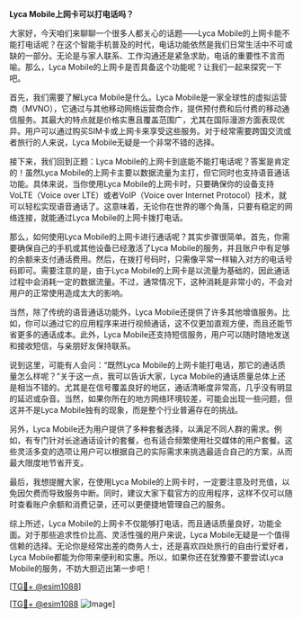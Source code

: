**Lyca Mobile上网卡可以打电话吗？**

大家好，今天咱们来聊聊一个很多人都关心的话题——Lyca Mobile的上网卡能不能打电话呢？在这个智能手机普及的时代，电话功能依然是我们日常生活中不可或缺的一部分。无论是与家人联系、工作沟通还是紧急求助，电话的重要性不言而喻。那么，Lyca Mobile的上网卡是否具备这个功能呢？让我们一起来探究一下吧。

首先，我们需要了解Lyca Mobile是什么。Lyca Mobile是一家全球性的虚拟运营商（MVNO），它通过与其他移动网络运营商合作，提供预付费和后付费的移动通信服务。其最大的特点就是价格实惠且覆盖范围广，尤其在国际漫游方面表现优异。用户可以通过购买SIM卡或上网卡来享受这些服务。对于经常需要跨国交流或者旅行的人来说，Lyca Mobile无疑是一个非常不错的选择。

接下来，我们回到正题：Lyca Mobile的上网卡到底能不能打电话呢？答案是肯定的！虽然Lyca Mobile的上网卡主要以数据流量为主打，但它同时也支持语音通话功能。具体来说，当你使用Lyca Mobile的上网卡时，只要确保你的设备支持VoLTE（Voice over LTE）或者VoIP（Voice over Internet Protocol）技术，就可以轻松实现语音通话了。这意味着，无论你在世界的哪个角落，只要有稳定的网络连接，就能通过Lyca Mobile的上网卡拨打电话。

那么，如何使用Lyca Mobile的上网卡进行通话呢？其实步骤很简单。首先，你需要确保自己的手机或其他设备已经激活了Lyca Mobile的服务，并且账户中有足够的余额来支付通话费用。然后，在拨打号码时，只需像平常一样输入对方的电话号码即可。需要注意的是，由于Lyca Mobile的上网卡是以流量为基础的，因此通话过程中会消耗一定的数据流量。不过，通常情况下，这种消耗是非常小的，不会对用户的正常使用造成太大的影响。

当然，除了传统的语音通话功能外，Lyca Mobile还提供了许多其他增值服务。比如，你可以通过它的应用程序来进行视频通话，这不仅更加直观方便，而且还能节省更多的通话成本。此外，Lyca Mobile还支持短信服务，用户可以随时随地发送和接收短信，与亲朋好友保持联系。

说到这里，可能有人会问：“既然Lyca Mobile的上网卡能打电话，那它的通话质量怎么样呢？”关于这一点，我可以告诉大家，Lyca Mobile的通话质量总体上还是相当不错的。尤其是在信号覆盖良好的地区，通话清晰度非常高，几乎没有明显的延迟或杂音。当然，如果你所在的地方网络环境较差，可能会出现一些问题，但这并不是Lyca Mobile独有的现象，而是整个行业普遍存在的挑战。

另外，Lyca Mobile还为用户提供了多种套餐选择，以满足不同人群的需求。例如，有专门针对长途通话设计的套餐，也有适合频繁使用社交媒体的用户套餐。这些灵活多变的选项让用户可以根据自己的实际需求来挑选最适合自己的方案，从而最大限度地节省开支。

最后，我想提醒大家，在使用Lyca Mobile的上网卡时，一定要注意及时充值，以免因欠费而导致服务中断。同时，建议大家下载官方的应用程序，这样不仅可以随时查看账户余额和消费记录，还可以更便捷地管理自己的服务。

综上所述，Lyca Mobile的上网卡不仅能够打电话，而且通话质量良好，功能全面。对于那些追求性价比高、灵活性强的用户来说，Lyca Mobile无疑是一个值得信赖的选择。无论你是经常出差的商务人士，还是喜欢四处旅行的自由行爱好者，Lyca Mobile都能为你带来便利和实惠。所以，如果你还在犹豫要不要尝试Lyca Mobile的服务，不妨大胆迈出第一步吧！

[[TG💪+ @esim1088](https://t.me/s/esim1088)]

[[TG💪+ @esim1088](https://t.me/s/esim1088) ![Image](https://i.postimg.cc/4NQfJmqS/Snipaste-2025-05-13-00-14-12.png)]